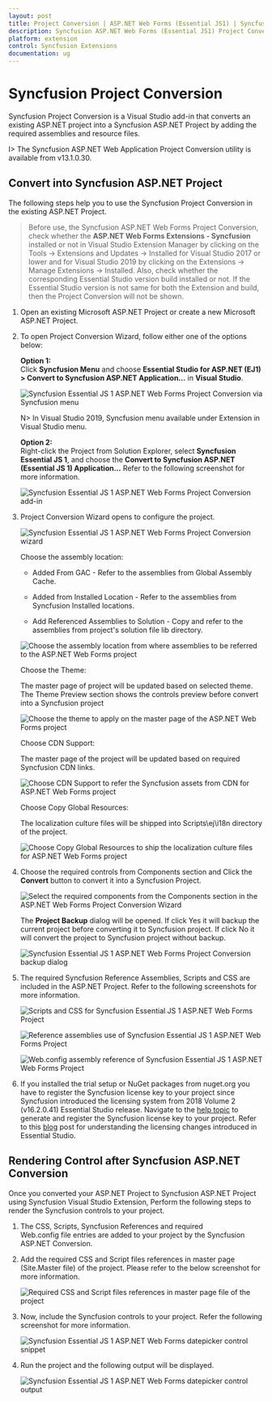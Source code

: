 ```yaml
---
layout: post
title: Project Conversion | ASP.NET Web Forms (Essential JS1) | Syncfusion
description: Syncfusion ASP.NET Web Forms (Essential JS1) Project Conversion Extension that converts an existing ASP.NET project into a Essential JS1 ASP.NET Project.
platform: extension
control: Syncfusion Extensions
documentation: ug
---
```


# Syncfusion Project Conversion  

Syncfusion Project Conversion is a Visual Studio add-in that converts an existing ASP.NET project into a Syncfusion ASP.NET Project by adding the required assemblies and resource files.

I> The Syncfusion ASP.NET Web Application Project Conversion utility is available from v13.1.0.30. 

## Convert into Syncfusion ASP.NET Project 

The following steps help you to use the Syncfusion Project Conversion in the existing ASP.NET Project.

> Before use, the Syncfusion ASP.NET Web Forms Project Conversion, check whether the **ASP.NET Web Forms Extensions - Syncfusion** installed or not in Visual Studio Extension Manager by clicking on the Tools -> Extensions and Updates -> Installed for Visual Studio 2017 or lower and for Visual Studio 2019 by clicking on the Extensions -> Manage Extensions -> Installed. Also, check whether the corresponding Essential Studio version build installed or not. If the Essential Studio version is not same for both the Extension and build, then the Project Conversion will not be shown.

1. Open an existing Microsoft ASP.NET Project or create a new Microsoft ASP.NET Project.

2. To open Project Conversion Wizard, follow either one of the options below: 

   **Option 1:**  
   Click **Syncfusion Menu** and choose **Essential Studio for ASP.NET (EJ1) > Convert to Syncfusion ASP.NET Application…** in **Visual Studio**.

   ![Syncfusion Essential JS 1 ASP.NET Web Forms Project Conversion via Syncfusion menu](Project-Conversion_images/Syncfusion_Menu_Project_Conversion1.png)

   N> In Visual Studio 2019, Syncfusion menu available under Extension in Visual Studio menu.

   **Option 2:**   
   Right-click the Project from Solution Explorer, select **Syncfusion Essential JS 1**, and choose the **Convert to Syncfusion ASP.NET (Essential JS 1) Application...** Refer to the following screenshot for more information.

   ![Syncfusion Essential JS 1 ASP.NET Web Forms Project Conversion add-in](Project-Conversion_images/Project-Conversion-img1.png)

3. Project Conversion Wizard opens to configure the project.

   ![Syncfusion Essential JS 1 ASP.NET Web Forms Project Conversion wizard](Project-Conversion_images/Project-Conversion-img2.jpg)

   Choose the assembly location:

   * Added From GAC - Refer to the assemblies from Global Assembly Cache. 

   * Added from Installed Location - Refer to the assemblies from Syncfusion Installed locations.

   * Add Referenced Assemblies to Solution - Copy and refer to the assemblies from project's solution file lib directory.     
   
   ![Choose the assembly location from where assemblies to be referred to the ASP.NET Web Forms project](Project-Conversion_images/Project-Conversion-img3.jpeg)
   
   Choose the Theme:
   
   The master page of project will be updated based on selected theme. The Theme Preview section shows the controls preview before convert into a Syncfusion project
   
   ![Choose the theme to apply on the master page of the ASP.NET Web Forms project](Project-Conversion_images/Project-Conversion-img4.jpeg)

   Choose CDN Support:

   The master page of the project will be updated based on required Syncfusion CDN links.

   ![Choose CDN Support to refer the Syncfusion assets from CDN for ASP.NET Web Forms project](Project-Conversion_images/Project-Conversion-img13.jpeg)
 
   Choose Copy Global Resources: 
    
   The localization culture files will be shipped into Scripts\ej\i18n directory of the project.

   ![Choose Copy Global Resources to ship the localization culture files for ASP.NET Web Forms project](Project-Conversion_images/Project-Conversion-img14.jpeg)   

4. Choose the required controls from Components section and Click the **Convert** button to convert it into a Syncfusion Project.

   ![Select the required components from the Components section in the ASP.NET Web Forms Project Conversion Wizard](Project-Conversion_images/ProjectConversion-img5.jpg)
   
   The **Project Backup** dialog will be opened. If click Yes it will backup the current project before converting it to Syncfusion project. If click No it will convert the project to Syncfusion project without backup. 
   
   ![Syncfusion Essential JS 1 ASP.NET Web Forms Project Conversion backup dialog](Project-Conversion_images/Project-Conversion-img6.jpg)

5. The required Syncfusion Reference Assemblies, Scripts and CSS are included in the ASP.NET Project. Refer to the following screenshots for more information.

   ![Scripts and CSS for Syncfusion Essential JS 1 ASP.NET Web Forms Project](Project-Conversion_images/Project-Conversion-img7.jpeg)

   ![Reference assemblies use of Syncfusion Essential JS 1 ASP.NET Web Forms Project](Project-Conversion_images/Project-Conversion-img8.jpeg)

   ![Web.config assembly reference of Syncfusion Essential JS 1 ASP.NET Web Forms Project](Project-Conversion_images/Project-Conversion-img9.jpeg)

6. If you installed the trial setup or NuGet packages from nuget.org you have to register the Syncfusion license key to your project since Syncfusion introduced the licensing system from 2018 Volume 2 (v16.2.0.41) Essential Studio release. Navigate to the [help topic](https://help.syncfusion.com/common/essential-studio/licensing/license-key#how-to-generate-syncfusion-license-key) to generate and register the Syncfusion license key to your project. Refer to this [blog](https://blog.syncfusion.com/post/Whats-New-in-2018-Volume-2-Licensing-Changes-in-the-1620x-Version-of-Essential-Studio.aspx?_ga=2.11237684.1233358434.1587355730-230058891.1567654773) post for understanding the licensing changes introduced in Essential Studio.

## Rendering Control after Syncfusion ASP.NET Conversion

Once you converted your ASP.NET Project to Syncfusion ASP.NET Project using Syncfusion Visual Studio Extension, Perform the following steps to render the Syncfusion controls to your project.
1. The CSS, Scripts, Syncfusion References and required Web.config file entries are added to your project by the Syncfusion ASP.NET Conversion.  

2. Add the required CSS and Script files references in master page (Site.Master file) of the project. Please refer to the below screenshot for more information.

   ![Required CSS and Script files references in master page file of the project](Project-Conversion_images\Project-Conversion-img10.jpeg)
   
3. Now, include the Syncfusion controls to your project. Refer the following screenshot for more information.

   ![Syncfusion Essential JS 1 ASP.NET Web Forms datepicker control snippet](Project-Conversion_images\Project-Conversion-img11.jpeg)

4. Run the project and the following output will be displayed.

   ![Syncfusion Essential JS 1 ASP.NET Web Forms datepicker control output](Project-Conversion_images\Project-Conversion-img12.jpeg)